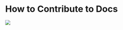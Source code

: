 # How to Contribute to Docs

![](https://media.giphy.com/media/UQJsd24UncahSsKB1A/giphy.gif)

### &#x20;<a href="how-to-contribute-to-daohaus-docs" id="how-to-contribute-to-daohaus-docs"></a>
